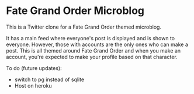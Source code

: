 # Fate Grand Order Microblog

This is a Twitter clone for a Fate Grand Order themed microblog.

It has a main feed where everyone's post is displayed and is shown to everyone. However, those with accounts are the only ones who can make a post. This is all themed around Fate Grand Order and when you make an account, you're expected to make your profile based on that character.

To do (future updates):
 - switch to pg instead of sqlite
 - Host on heroku
